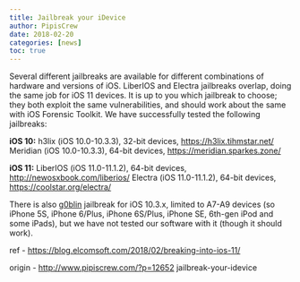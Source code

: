 ```yaml
---
title: Jailbreak your iDevice
author: PipisCrew
date: 2018-02-20
categories: [news]
toc: true
---
```


Several different jailbreaks are available for different combinations of hardware and versions of iOS. LiberIOS and Electra jailbreaks overlap, doing the same job for iOS 11 devices. It is up to you which jailbreak to choose; they both exploit the same vulnerabilities, and should work about the same with iOS Forensic Toolkit. We have successfully tested the following jailbreaks:

**iOS 10:**
h3lix (iOS 10.0-10.3.3), 32-bit devices, https://h3lix.tihmstar.net/
Meridian (iOS 10.0-10.3.3), 64-bit devices, https://meridian.sparkes.zone/

**iOS 11:**
LiberIOS (iOS 11.0-11.1.2), 64-bit devices, http://newosxbook.com/liberios/
Electra (iOS 11.0-11.1.2), 64-bit devices, https://coolstar.org/electra/

There is also [g0blin](https://g0blin.sticktron.net/) jailbreak for iOS 10.3.x, limited to A7-A9 devices (so iPhone 5S, iPhone 6/Plus, iPhone 6S/Plus, iPhone SE, 6th-gen iPod and some iPads), but we have not tested our software with it (though it should work).

ref - https://blog.elcomsoft.com/2018/02/breaking-into-ios-11/

origin - http://www.pipiscrew.com/?p=12652 jailbreak-your-idevice